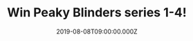 ---
campaign-uuid: "c-90a7c9fa-54b2-48ef-9b58-d6a7cfc4c774"
type: "Competition"
category: "Entertainment"
date: "2019-08-08T09:00:00.000Z"
end-date: "2019-09-08T23:59:00.000Z"
disable-form: false
is_promoted: false
has_entry_page: true
title: "Win Peaky Blinders series 1-4!"
competition-description: "<p>Thomas Shelby heads up one of Birmingham's most feared\
  \ criminal organisations. But when he sees an opportunity to move up in the world,\
  \ it becomes clear that his ambition knows no bounds. Do you know which series are\
  \ we talking about? we are pretty sure you do…. we are talking about the show of\
  \ the moment: Peaky Blinders!</p>\n<p>We are giving away the full series 1- 4 for\
  \ you to get stuck into! Enter below for a chance to win.</p>\n"
hero-header: "Win Peaky Blinders series 1-4!"
terms-confirmation: "N/A"
banner-img: "https://assets.expresslyapp.com/asset-71d886a4-58f7-42ba-9503-723792c65777.jpg"
logo-left-href: "aaa.nme.com"
logo-left-image: "https://assets.expresslyapp.com/asset-be7f28ac-d736-428f-a1ad-b7be15703f54.jpg"
logo-left-title: "NME AAA"
bg-image-hero: "https://assets.expresslyapp.com/asset-0604b2eb-ac38-447e-884c-7a9a1f08f821.jpg"
bg-image-first: "https://assets.expresslyapp.com/asset-d296b41e-2610-4440-883a-36b37fde6336.jpg"
section1-content: "<p>A crime thriller with a spectacular cast that includes Sam Neill,\
  \ Helen McCrory, Paul Anderson, Annabelle Wallis, Charlotte Riley, Noah Taylor,\
  \ Aidan Gillen, Adrien Brody, Paddy Considine and Tom Hardy, creator Steven Knight's\
  \ phenomenal vision of a family's odyssey through British society is intense, deeply\
  \ moving and wildly entertaining drama.</p>\n"
entry-title: "Win Peaky Blinders series 1-4!"
entry-content: "<p>Enter the draw to win Peaky Blinders series 1-4 by completing the\
  \ form below before 23:59 on the 8th of September 2019</p>\n"
has-winner: false
prize-description: "Peaky Blinders series 1-4"
special-conditions: "Multiple entries are allowed up to one every day.\r\n\r\nThis\
  \ competition is also available on: http://club.expressly.io/competitons/peaky-blinders-series-giveaway"
country-restrictions:
- "GB"
---